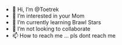 - 👋 Hi, I’m @Toetrek
- 👀 I’m interested in your Mom
- 🌱 I’m currently learning Brawl Stars
- 💞️ I’m not looking to collaborate
- 📫 How to reach me ... pls dont reach me

<!---
Toetrek/Toetrek is a ✨ special ✨ repository because its `README.md` (this file) appears on your GitHub profile.
You can click the Preview link to take a look at your changes.
--->
